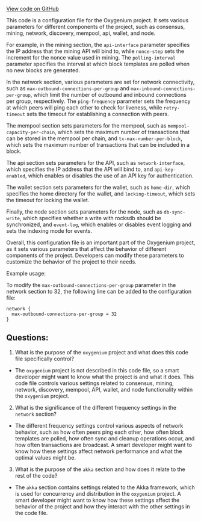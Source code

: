 [View code on GitHub](https://github.com/oxygenium/oxygenium/flow/src/main/resources/system_prod.conf.tmpl)

This code is a configuration file for the Oxygenium project. It sets various parameters for different components of the project, such as consensus, mining, network, discovery, mempool, api, wallet, and node. 

For example, in the mining section, the `api-interface` parameter specifies the IP address that the mining API will bind to, while `nonce-step` sets the increment for the nonce value used in mining. The `polling-interval` parameter specifies the interval at which block templates are polled when no new blocks are generated. 

In the network section, various parameters are set for network connectivity, such as `max-outbound-connections-per-group` and `max-inbound-connections-per-group`, which limit the number of outbound and inbound connections per group, respectively. The `ping-frequency` parameter sets the frequency at which peers will ping each other to check for liveness, while `retry-timeout` sets the timeout for establishing a connection with peers. 

The mempool section sets parameters for the mempool, such as `mempool-capacity-per-chain`, which sets the maximum number of transactions that can be stored in the mempool per chain, and `tx-max-number-per-block`, which sets the maximum number of transactions that can be included in a block. 

The api section sets parameters for the API, such as `network-interface`, which specifies the IP address that the API will bind to, and `api-key-enabled`, which enables or disables the use of an API key for authentication. 

The wallet section sets parameters for the wallet, such as `home-dir`, which specifies the home directory for the wallet, and `locking-timeout`, which sets the timeout for locking the wallet. 

Finally, the node section sets parameters for the node, such as `db-sync-write`, which specifies whether a write with rocksdb should be synchronized, and `event-log`, which enables or disables event logging and sets the indexing mode for events. 

Overall, this configuration file is an important part of the Oxygenium project, as it sets various parameters that affect the behavior of different components of the project. Developers can modify these parameters to customize the behavior of the project to their needs. 

Example usage:

To modify the `max-outbound-connections-per-group` parameter in the network section to 32, the following line can be added to the configuration file:

```
network {
  max-outbound-connections-per-group = 32
}
```
## Questions: 
 1. What is the purpose of the `oxygenium` project and what does this code file specifically control?
- The `oxygenium` project is not described in this code file, so a smart developer might want to know what the project is and what it does. This code file controls various settings related to consensus, mining, network, discovery, mempool, API, wallet, and node functionality within the `oxygenium` project.

2. What is the significance of the different frequency settings in the `network` section?
- The different frequency settings control various aspects of network behavior, such as how often peers ping each other, how often block templates are polled, how often sync and cleanup operations occur, and how often transactions are broadcast. A smart developer might want to know how these settings affect network performance and what the optimal values might be.

3. What is the purpose of the `akka` section and how does it relate to the rest of the code?
- The `akka` section contains settings related to the Akka framework, which is used for concurrency and distribution in the `oxygenium` project. A smart developer might want to know how these settings affect the behavior of the project and how they interact with the other settings in the code file.